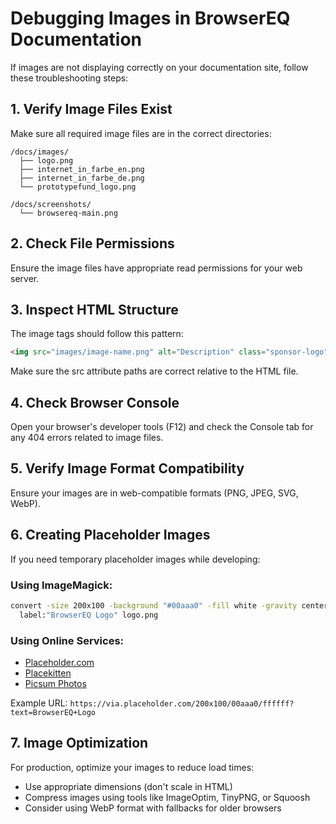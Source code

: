 # Debugging Images in BrowserEQ Documentation

If images are not displaying correctly on your documentation site, follow these troubleshooting steps:

## 1. Verify Image Files Exist

Make sure all required image files are in the correct directories:

```
/docs/images/
  ├── logo.png
  ├── internet_in_farbe_en.png
  ├── internet_in_farbe_de.png
  └── prototypefund_logo.png

/docs/screenshots/
  └── browsereq-main.png
```

## 2. Check File Permissions

Ensure the image files have appropriate read permissions for your web server.

## 3. Inspect HTML Structure

The image tags should follow this pattern:

```html
<img src="images/image-name.png" alt="Description" class="sponsor-logo">
```

Make sure the src attribute paths are correct relative to the HTML file.

## 4. Check Browser Console

Open your browser's developer tools (F12) and check the Console tab for any 404 errors related to image files.

## 5. Verify Image Format Compatibility

Ensure your images are in web-compatible formats (PNG, JPEG, SVG, WebP).

## 6. Creating Placeholder Images

If you need temporary placeholder images while developing:

### Using ImageMagick:

```bash
convert -size 200x100 -background "#00aaa0" -fill white -gravity center \
  label:"BrowserEQ Logo" logo.png
```

### Using Online Services:

* [Placeholder.com](https://placeholder.com/)
* [Placekitten](https://placekitten.com/)
* [Picsum Photos](https://picsum.photos/)

Example URL: `https://via.placeholder.com/200x100/00aaa0/ffffff?text=BrowserEQ+Logo`

## 7. Image Optimization

For production, optimize your images to reduce load times:

* Use appropriate dimensions (don't scale in HTML)
* Compress images using tools like ImageOptim, TinyPNG, or Squoosh
* Consider using WebP format with fallbacks for older browsers
